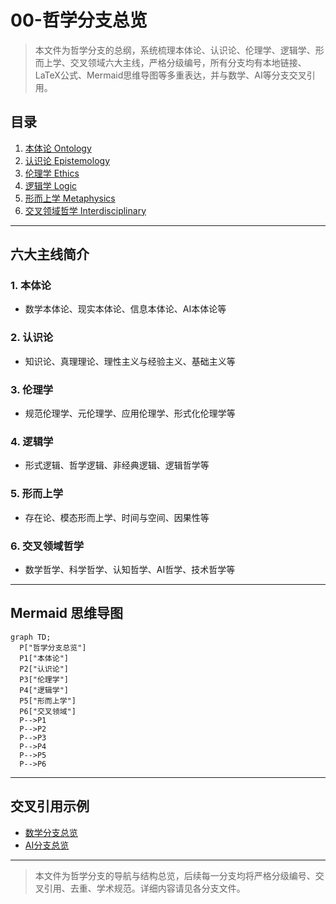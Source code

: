 # 00-哲学分支总览

> 本文件为哲学分支的总纲，系统梳理本体论、认识论、伦理学、逻辑学、形而上学、交叉领域六大主线，严格分级编号，所有分支均有本地链接、LaTeX公式、Mermaid思维导图等多重表达，并与数学、AI等分支交叉引用。

## 目录

1. [本体论 Ontology](./01-Ontology.md)
2. [认识论 Epistemology](./02-Epistemology.md)
3. [伦理学 Ethics](./03-Ethics.md)
4. [逻辑学 Logic](./04-Logic.md)
5. [形而上学 Metaphysics](./05-Metaphysics.md)
6. [交叉领域哲学 Interdisciplinary](./06-Interdisciplinary.md)

---

## 六大主线简介

### 1. 本体论

- 数学本体论、现实本体论、信息本体论、AI本体论等

### 2. 认识论

- 知识论、真理理论、理性主义与经验主义、基础主义等

### 3. 伦理学

- 规范伦理学、元伦理学、应用伦理学、形式化伦理学等

### 4. 逻辑学

- 形式逻辑、哲学逻辑、非经典逻辑、逻辑哲学等

### 5. 形而上学

- 存在论、模态形而上学、时间与空间、因果性等

### 6. 交叉领域哲学

- 数学哲学、科学哲学、认知哲学、AI哲学、技术哲学等

---

## Mermaid 思维导图

```mermaid
graph TD;
  P["哲学分支总览"]
  P1["本体论"]
  P2["认识论"]
  P3["伦理学"]
  P4["逻辑学"]
  P5["形而上学"]
  P6["交叉领域"]
  P-->P1
  P-->P2
  P-->P3
  P-->P4
  P-->P5
  P-->P6
```

---

## 交叉引用示例

- [数学分支总览](../Mathematics/views/00-Overview.md)
- [AI分支总览](../AI/00-Overview.md)

---

> 本文件为哲学分支的导航与结构总览，后续每一分支均将严格分级编号、交叉引用、去重、学术规范。详细内容请见各分支文件。
